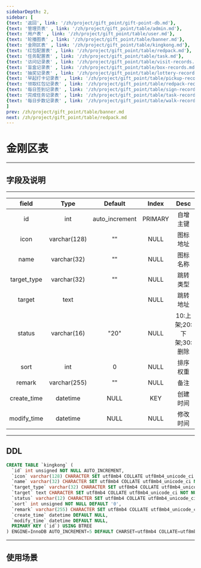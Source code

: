 ```yaml
---
sidebarDepth: 2,
sidebar: [
{text: '返回', link: '/zh/project/gift_point/gift-point-db.md'},
{text: '管理员表' , link: '/zh/project/gift_point/table/admin.md'},
{text: '用户表' , link: '/zh/project/gift_point/table/user.md'},
{text: '轮播图表' , link: '/zh/project/gift_point/table/banner.md'},
{text: '金刚区表' , link: '/zh/project/gift_point/table/kingkong.md'},
{text: '红包配置表' , link: '/zh/project/gift_point/table/redpack.md'},
{text: '任务配置表' , link: '/zh/project/gift_point/table/task.md'},
{text: '访问记录表' , link: '/zh/project/gift_point/table/visit-records.md'},
{text: '盲盒记录表' , link: '/zh/project/gift_point/table/box-records.md'},
{text: '抽奖记录表' , link: '/zh/project/gift_point/table/lottery-records.md'},
{text: '早起打卡记录表' , link: '/zh/project/gift_point/table/pickup-records.md'},
{text: '领取红包记录表' , link: '/zh/project/gift_point/table/redpack-records.md'},
{text: '每日签到记录表' , link: '/zh/project/gift_point/table/sign-records.md'},
{text: '完成任务记录表' , link: '/zh/project/gift_point/table/task-records.md'},
{text: '每日步数记录表' , link: '/zh/project/gift_point/table/walk-records.md'},
]
prev: /zh/project/gift_point/table/banner.md
next: /zh/project/gift_point/table/redpack.md
---
```


# 金刚区表

---

## 字段及说明

---

|    field    |     Type     |    Default     |  Index  |          Desc           |
| :---------: | :----------: | :------------: | :-----: | :---------------------: |
|     id      |     int      | auto_increment | PRIMARY |        自增主键         |
|    icon     | varchar(128) |       ""       |  NULL   |        图标地址         |
|    name     | varchar(32)  |       ""       |  NULL   |        图标名称         |
| target_type | varchar(32)  |       ""       |  NULL   |        跳转类型         |
|   target    |     text     |                |  NULL   |        跳转地址         |
|   status    | varchar(16)  |      "20"      |  NULL   | 10:上架;20:下架;30:删除 |
|    sort     |     int      |       0        |  NULL   |        排序权重         |
|   remark    | varchar(255) |       ""       |  NULL   |          备注           |
| create_time |   datetime   |      NULL      |   KEY   |        创建时间         |
| modify_time |   datetime   |      NULL      |  NULL   |        修改时间         |


---

## DDL

```sql
CREATE TABLE `kingkong` (
  `id` int unsigned NOT NULL AUTO_INCREMENT,
  `icon` varchar(128) CHARACTER SET utf8mb4 COLLATE utf8mb4_unicode_ci NOT NULL DEFAULT '',
  `name` varchar(32) CHARACTER SET utf8mb4 COLLATE utf8mb4_unicode_ci NOT NULL DEFAULT '',
  `target_type` varchar(32) CHARACTER SET utf8mb4 COLLATE utf8mb4_unicode_ci NOT NULL DEFAULT '',
  `target` text CHARACTER SET utf8mb4 COLLATE utf8mb4_unicode_ci NOT NULL,
  `status` varchar(12) CHARACTER SET utf8mb4 COLLATE utf8mb4_unicode_ci NOT NULL DEFAULT '20',
  `sort` int unsigned NOT NULL DEFAULT '0',
  `remark` varchar(255) CHARACTER SET utf8mb4 COLLATE utf8mb4_unicode_ci NOT NULL DEFAULT '',
  `create_time` datetime DEFAULT NULL,
  `modify_time` datetime DEFAULT NULL,
  PRIMARY KEY (`id`) USING BTREE
) ENGINE=InnoDB AUTO_INCREMENT=5 DEFAULT CHARSET=utf8mb4 COLLATE=utf8mb4_unicode_ci;
```

---

## 使用场景


